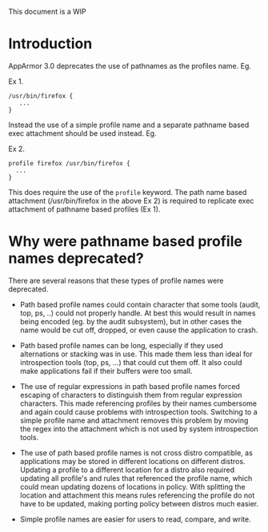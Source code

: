 This document is a WIP

# Introduction

AppArmor 3.0 deprecates the use of pathnames as the profiles name. Eg.

Ex 1.
```
/usr/bin/firefox {
   ...
}
```

Instead the use of a simple profile name and a separate pathname based exec attachment should be used instead. Eg.

Ex 2.
```
profile firefox /usr/bin/firefox {
  ...
}
```

This does require the use of the ```profile``` keyword. The path name based attachment (/usr/bin/firefox in the above Ex 2) is required to replicate exec attachment of pathname based profiles (Ex 1).

# Why were pathname based profile names deprecated?

There are several reasons that these types of profile names were deprecated.

* Path based profile names could contain character that some tools (audit, top, ps, ..) could not properly handle. At best this would result in names being encoded (eg. by the audit subsystem), but in other cases the name would be cut off, dropped, or even cause the application to crash.

* Path based profile names can be long, especially if they used alternations or stacking was in use. This made them less than ideal for introspection tools (top, ps, ...) that could cut them off. It also could make applications fail if their buffers were too small.

* The use of regular expressions in path based profile names forced escaping of characters to distinguish them from regular expression characters. This made referencing profiles by their names cumbersome and again could cause problems with introspection tools. Switching to a simple profile name and attachment removes this problem by moving the regex into the attachment which is not used by system introspection tools.

* The use of path based profile names is not cross distro compatible, as applications may be stored in different locations on different distros. Updating a profile to a different location for a distro also required updating all profile's and rules that referenced the profile name, which could mean updating dozens of locations in policy. With splitting the location and attachment this means rules referencing the profile do not have to be updated, making porting policy between distros much easier.

* Simple profile names are easier for users to read, compare, and write.
